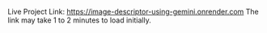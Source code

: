 Live Project Link: https://image-descriptor-using-gemini.onrender.com 
The link may take 1 to 2 minutes to load initially.
